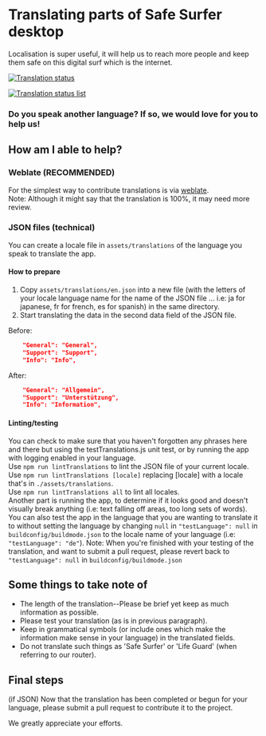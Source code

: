 # Translating parts of Safe Surfer desktop
Localisation is super useful, it will help us to reach more people and keep them safe on this digital surf which is the internet.  

[![Translation status](https://hosted.weblate.org/widgets/safe-surfer/-/translations/svg-badge.svg)](https://hosted.weblate.org/projects/safe-surfer/translations)  

[![Translation status list](https://hosted.weblate.org/widgets/safe-surfer/-/translations/multi-green.svg)](https://hosted.weblate.org/projects/safe-surfer/translations)  

### Do you speak another language? If so, we would love for you to help us!
## How am I able to help?
### Weblate (RECOMMENDED)
For the simplest way to contribute translations is via [weblate](https://hosted.weblate.org/projects/safe-surfer/translations).  
Note: Although it might say that the translation is 100%, it may need more review.  

### JSON files (technical)
You can create a locale file in `assets/translations` of the language you speak to translate the app.  

#### How to prepare
1. Copy `assets/translations/en.json` into a new file (with the letters of your locale language name for the name of the JSON file ... i.e: ja for japanese, fr for french, es for spanish) in the same directory.  
2. Start translating the data in the second data field of the JSON file.  

Before:  
```JSON
	"General": "General",
	"Support": "Support",
	"Info": "Info",
```

After:  
```JSON
	"General": "Allgemein",
	"Support": "Unterstützung",
	"Info": "Information",
```

#### Linting/testing
You can check to make sure that you haven't forgotten any phrases here and there but using the testTranslations.js unit test, or by running the app with logging enabled in your language.  
Use `npm run lintTranslations` to lint the JSON file of your current locale.  
Use `npm run lintTranslations [locale]` replacing [locale] with a locale that's in `./assets/translations`.  
Use `npm run lintTranslations all` to lint all locales.  
Another part is running the app, to determine if it looks good and doesn't visually break anything (i.e: text falling off areas, too long sets of words).  
You can also test the app in the language that you are wanting to translate it to without setting the language by changing `null` in `"testLanguage": null` in `buildconfig/buildmode.json` to the locale name of your language (i.e: `"testLanguage": "de"`). Note: When you're finished with your testing of the translation, and want to submit a pull request, please revert back to `"testLanguage": null` in `buildconfig/buildmode.json`  

## Some things to take note of
- The length of the translation--Please be brief yet keep as much information as possible.  
- Please test your translation (as is in previous paragraph).  
- Keep in grammatical symbols (or include ones which make the information make sense in your language) in the translated fields.  
- Do not translate such things as 'Safe Surfer' or 'Life Guard' (when referring to our router).  

## Final steps
(if JSON) Now that the translation has been completed or begun for your language, please submit a pull request to contribute it to the project.  

We greatly appreciate your efforts.  